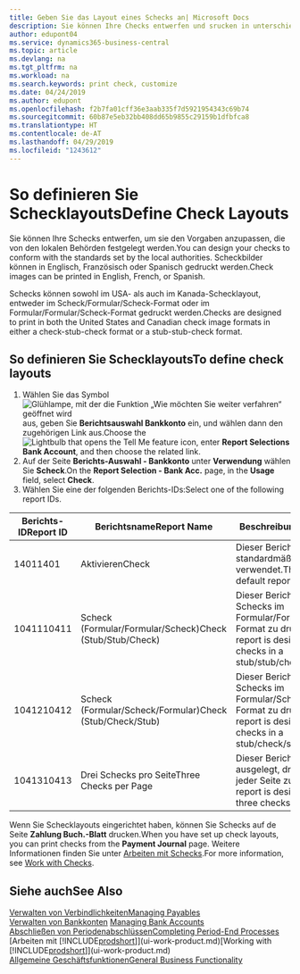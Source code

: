```yaml
---
title: Geben Sie das Layout eines Schecks an| Microsoft Docs
description: Sie können Ihre Checks entwerfen und srucken in unterschiedliche Formaten, um Standardwerten zu entsprechen.
author: edupont04
ms.service: dynamics365-business-central
ms.topic: article
ms.devlang: na
ms.tgt_pltfrm: na
ms.workload: na
ms.search.keywords: print check, customize
ms.date: 04/24/2019
ms.author: edupont
ms.openlocfilehash: f2b7fa01cff36e3aab335f7d5921954343c69b74
ms.sourcegitcommit: 60b87e5eb32bb408dd65b9855c29159b1dfbfca8
ms.translationtype: HT
ms.contentlocale: de-AT
ms.lasthandoff: 04/29/2019
ms.locfileid: "1243612"
---
```

# <a name="define-check-layouts"></a><span data-ttu-id="edecc-103">So definieren Sie Schecklayouts</span><span class="sxs-lookup"><span data-stu-id="edecc-103">Define Check Layouts</span></span>
<span data-ttu-id="edecc-104">Sie können Ihre Schecks entwerfen, um sie den Vorgaben anzupassen, die von den lokalen Behörden festgelegt werden.</span><span class="sxs-lookup"><span data-stu-id="edecc-104">You can design your checks to conform with the standards set by the local authorities.</span></span> <span data-ttu-id="edecc-105">Scheckbilder können in Englisch, Französisch oder Spanisch gedruckt werden.</span><span class="sxs-lookup"><span data-stu-id="edecc-105">Check images can be printed in English, French, or Spanish.</span></span>

<span data-ttu-id="edecc-106">Schecks können sowohl im USA- als auch im Kanada-Schecklayout, entweder im Scheck/Formular/Scheck-Format oder im Formular/Formular/Scheck-Format gedruckt werden.</span><span class="sxs-lookup"><span data-stu-id="edecc-106">Checks are designed to print in both the United States and Canadian check image formats in either a check-stub-check format or a stub-stub-check format.</span></span>

## <a name="to-define-check-layouts"></a><span data-ttu-id="edecc-107">So definieren Sie Schecklayouts</span><span class="sxs-lookup"><span data-stu-id="edecc-107">To define check layouts</span></span>
1. <span data-ttu-id="edecc-108">Wählen Sie das Symbol ![Glühlampe, mit der die Funktion „Wie möchten Sie weiter verfahren“ geöffnet wird](media/ui-search/search_small.png "Wie möchten Sie weiter verfahren?") aus, geben Sie **Berichtsauswahl Bankkonto** ein, und wählen dann den zugehörigen Link aus.</span><span class="sxs-lookup"><span data-stu-id="edecc-108">Choose the ![Lightbulb that opens the Tell Me feature](media/ui-search/search_small.png "Tell me what you want to do") icon, enter **Report Selections Bank Account**, and then choose the related link.</span></span>
2. <span data-ttu-id="edecc-109">Auf der Seite **Berichts-Auswahl - Bankkonto** unter **Verwendung** wählen Sie **Scheck**.</span><span class="sxs-lookup"><span data-stu-id="edecc-109">On the **Report Selection - Bank Acc.** page, in the **Usage** field, select **Check**.</span></span>
3. <span data-ttu-id="edecc-110">Wählen Sie eine der folgenden Berichts-IDs:</span><span class="sxs-lookup"><span data-stu-id="edecc-110">Select one of the following report IDs.</span></span>

  | <span data-ttu-id="edecc-111">Berichts-ID</span><span class="sxs-lookup"><span data-stu-id="edecc-111">Report ID</span></span> | <span data-ttu-id="edecc-112">Berichtsname</span><span class="sxs-lookup"><span data-stu-id="edecc-112">Report Name</span></span> | <span data-ttu-id="edecc-113">Beschreibung</span><span class="sxs-lookup"><span data-stu-id="edecc-113">Description</span></span> |
  | --- | --- | --- |
  | <span data-ttu-id="edecc-114">1401</span><span class="sxs-lookup"><span data-stu-id="edecc-114">1401</span></span> |<span data-ttu-id="edecc-115">Aktivieren</span><span class="sxs-lookup"><span data-stu-id="edecc-115">Check</span></span> |<span data-ttu-id="edecc-116">Dieser Bericht wird standardmäßig verwendet.</span><span class="sxs-lookup"><span data-stu-id="edecc-116">This is the default report.</span></span> |
  | <span data-ttu-id="edecc-117">10411</span><span class="sxs-lookup"><span data-stu-id="edecc-117">10411</span></span> |<span data-ttu-id="edecc-118">Scheck (Formular/Formular/Scheck)</span><span class="sxs-lookup"><span data-stu-id="edecc-118">Check (Stub/Stub/Check)</span></span> |<span data-ttu-id="edecc-119">Dieser Bericht dient dazu, Schecks im Formular/Formular/Scheck-Format zu drucken.</span><span class="sxs-lookup"><span data-stu-id="edecc-119">This report is designed to print checks in a stub/stub/check format.</span></span> |
  | <span data-ttu-id="edecc-120">10412</span><span class="sxs-lookup"><span data-stu-id="edecc-120">10412</span></span> |<span data-ttu-id="edecc-121">Scheck (Formular/Scheck/Formular)</span><span class="sxs-lookup"><span data-stu-id="edecc-121">Check (Stub/Check/Stub)</span></span> |<span data-ttu-id="edecc-122">Dieser Bericht dient dazu, Schecks im Formular/Scheck/Formular-Format zu drucken.</span><span class="sxs-lookup"><span data-stu-id="edecc-122">This report is designed to print checks in a stub/check/stub format.</span></span> |
  | <span data-ttu-id="edecc-123">10413</span><span class="sxs-lookup"><span data-stu-id="edecc-123">10413</span></span> |<span data-ttu-id="edecc-124">Drei Schecks pro Seite</span><span class="sxs-lookup"><span data-stu-id="edecc-124">Three Checks per Page</span></span> |<span data-ttu-id="edecc-125">Dieser Bericht ist dafür ausgelegt, drei Schecks auf jeder Seite zu drucken.</span><span class="sxs-lookup"><span data-stu-id="edecc-125">This report is designed to print three checks on each page.</span></span> |

<span data-ttu-id="edecc-126">Wenn Sie Schecklayouts eingerichtet haben, können Sie Schecks auf de Seite **Zahlung Buch.-Blatt** drucken.</span><span class="sxs-lookup"><span data-stu-id="edecc-126">When you have set up check layouts, you can print checks from the **Payment Journal** page.</span></span> <span data-ttu-id="edecc-127">Weitere Informationen finden Sie unter [Arbeiten mit Schecks](payables-how-work-checks.md).</span><span class="sxs-lookup"><span data-stu-id="edecc-127">For more information, see [Work with Checks](payables-how-work-checks.md).</span></span>

## <a name="see-also"></a><span data-ttu-id="edecc-128">Siehe auch</span><span class="sxs-lookup"><span data-stu-id="edecc-128">See Also</span></span>
[<span data-ttu-id="edecc-129">Verwalten von Verbindlichkeiten</span><span class="sxs-lookup"><span data-stu-id="edecc-129">Managing Payables</span></span>](payables-manage-payables.md)  
<span data-ttu-id="edecc-130">[Verwalten von Bankkonten](bank-manage-bank-accounts.md) </span><span class="sxs-lookup"><span data-stu-id="edecc-130">[Managing Bank Accounts](bank-manage-bank-accounts.md) </span></span>  
[<span data-ttu-id="edecc-131">Abschließen von Periodenabschlüssen</span><span class="sxs-lookup"><span data-stu-id="edecc-131">Completing Period-End Processes</span></span>](year-how-complete-period-end-processes.md)  
<span data-ttu-id="edecc-132">[Arbeiten mit [!INCLUDE[prodshort](includes/prodshort.md)]](ui-work-product.md)</span><span class="sxs-lookup"><span data-stu-id="edecc-132">[Working with [!INCLUDE[prodshort](includes/prodshort.md)]](ui-work-product.md)</span></span>  
[<span data-ttu-id="edecc-133">Allgemeine Geschäftsfunktionen</span><span class="sxs-lookup"><span data-stu-id="edecc-133">General Business Functionality</span></span>](ui-across-business-areas.md)
